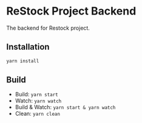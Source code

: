 # ReStock Project Backend

The backend for Restock project.

## Installation

```sh
yarn install
```

## Build
- Build: `yarn start`
- Watch: `yarn watch`
- Build & Watch: `yarn start & yarn watch`
- Clean: `yarn clean`